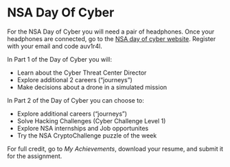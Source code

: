 # NSA Day Of Cyber
For the NSA Day of Cyber you will need a pair of headphones. Once your headphones are connected, go to the [NSA day of cyber website](https://prod.lifejourney.us/lifeJourney/login). Register with your email and code auv1r4l.
 
In Part 1 of the Day of Cyber you will:
+ Learn about the Cyber Threat Center Director
+ Explore additional 2 careers (“journeys”)
+ Make decisions about a drone in a simulated mission

In Part 2 of the Day of Cyber you can choose to:
+ Explore additional careers (“journeys”)
+ Solve Hacking Challenges (Cyber Challenge Level 1)
+ Explore NSA internships and Job opportunites
+ Try the NSA CryptoChallenge puzzle of the week

For full credit, go to *My Achievements*, download your resume, and submit it for the assignment.
